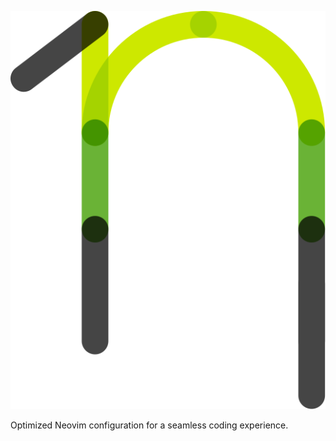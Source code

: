 <p align="center">
    <img src="/images/nanovim_logo.svg" alt="NanoVim logo" />
</>

Optimized Neovim configuration for a seamless coding experience. 
